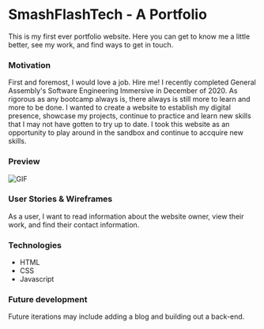 # SmashFlashTech - A Portfolio

This is my first ever portfolio website. Here you can get to know me a little better, see my work, and find ways to get in touch. 

### Motivation
First and foremost, I would love a job. Hire me! I recently completed General Assembly's Software Engineering Immersive in December of 2020. As rigorous as any bootcamp always is, there always is still more to learn and more to be done. I wanted to create a website to establish my digital presence, showcase my projects, continue to practice and learn new skills that I may not have gotten to try up to date. I took this website as an opportunity to play around in the sandbox and continue to accquire new skills. 

### Preview
![GIF](https://i.imgur.com/7WlyaR4.gif)


### User Stories & Wireframes
As a user, I want to read information about the website owner, view their work, and find their contact information.


### Technologies
* HTML
* CSS
* Javascript

### Future development
Future iterations may include adding a blog and building out a back-end.